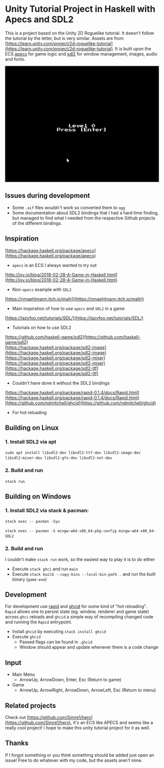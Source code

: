 # Unity Tutorial Project in Haskell with Apecs and SDL2

This is a project based on the Unity 2D Roguelike tutorial. It doesn't follow the tutorial by the letter, but is very similar. Assets are from [https://learn.unity.com/project/2d-roguelike-tutorial](https://learn.unity.com/project/2d-roguelike-tutorial). It is built upon the ECS [apecs](https://hackage.haskell.org/package/apecs) for game logic and [sdl2](https://www.libsdl.org/download-2.0.php) for window management, images, audio and fonts.

![GIF of the game](./public/footage.gif)

## Issues during development

- Some `.aif` files wouldn't work so converted them to `ogg`
- Some documentation about SDL2 bindings that I had a hard time finding, but managed to find what I needed from the respective Github projects of the different bindings.

## Inspiration

[https://hackage.haskell.org/package/apecs](https://hackage.haskell.org/package/apecs)

- `apecs` is an ECS I always wanted to try out

[http://jxv.io/blog/2018-02-28-A-Game-in-Haskell.html](http://jxv.io/blog/2018-02-28-A-Game-in-Haskell.html)

- Non-`apecs` example with `SDL2`

[https://nmaehlmann.itch.io/mallrl](https://nmaehlmann.itch.io/mallrl)

- Main inspiration of how to use `apecs` and `SDL2` in a game

[https://lazyfoo.net/tutorials/SDL/](https://lazyfoo.net/tutorials/SDL/)

- Tutorials on how to use SDL2

[https://github.com/haskell-game/sdl2](https://github.com/haskell-game/sdl2)  
[https://hackage.haskell.org/package/sdl2-image](https://hackage.haskell.org/package/sdl2-image)  
[https://hackage.haskell.org/package/sdl2-mixer](https://hackage.haskell.org/package/sdl2-mixer)  
[https://hackage.haskell.org/package/sdl2-ttf](https://hackage.haskell.org/package/sdl2-ttf)

- Couldn't have done it without the SDL2 bindings

[https://hackage.haskell.org/package/rapid-0.1.4/docs/Rapid.html](https://hackage.haskell.org/package/rapid-0.1.4/docs/Rapid.html)  
[https://github.com/ndmitchell/ghcid](https://github.com/ndmitchell/ghcid)

- For hot reloading

## Building on Linux

### 1. Install SDL2 via apt

`sudo apt install libsdl2-dev libsdl2-ttf-dev libsdl2-image-dev libsdl2-mixer-dev libsdl2-gfx-dev libsdl2-net-dev`

### 2. Build and run

`stack run`

## Building on Windows

### 1. Install SDL2 via stack & pacman:

`stack exec -- pacman -Syu`

`stack exec -- pacman -S mingw-w64-x86_64-pkg-config mingw-w64-x86_64-SDL2`

### 2. Build and run

I couldn't make `stack run` work, so the easiest way to play it is to do either

- Execute `stack ghci` and run `main`
- Execute `stack build --copy-bins --local-bin-path .` and run the built binary (`game-exe`)

## Development

For development use [rapid](https://hackage.haskell.org/package/rapid-0.1.4/docs/Rapid.html) and [ghcid](https://github.com/ndmitchell/ghcid) for some kind of "hot reloading". `Rapid` allows one to persist state (eg. window, renderer and game state) across `ghci` reloads and `ghcid` a simple way of recompiling changed code and running the `Rapid` entrypoint.

- Install `ghcid` by executing `stack install ghcid`
- Execute `ghcid`
  - Passed flags can be found in `.ghcid`
  - Window should appear and update whenever there is a code change

## Input
* Main Menu
  * ArrowUp, ArrowDown, Enter, Esc (Return to game)
* Game
  * ArrowUp, ArrowRight, ArrowDown, ArrowLeft, Esc (Return to menu)

## Related projects

Check out [https://github.com/Simre1/hero](https://github.com/Simre1/hero), it's an ECS like APECS and seems like a really cool project! I hope to make this unity tutorial project for it as well.

## Thanks

If I forgot something or you think something should be added just open an issue! Free to do whatever with my code, but the assets aren't mine.
